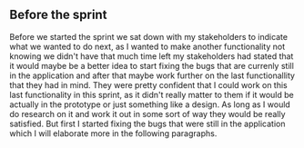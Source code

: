 ## Before the sprint
Before we started the sprint we sat down with my stakeholders to indicate what we wanted to do next, as I wanted to make another functionality not knowing we didn't have that much time left my stakeholders had stated that it would maybe be a better idea to start fixing the bugs that are currenly still in the application and after that maybe work further on the last functionallity that they had in mind. They were pretty confident that I could work on this last functionality in this sprint, as it didn't really matter to them if it would be actually in the prototype or just something like a design. As long as I would do research on it and work it out in some sort of way they would be really satisfied. But first I started fixing the bugs that were still in the application which I will elaborate more in the following paragraphs.